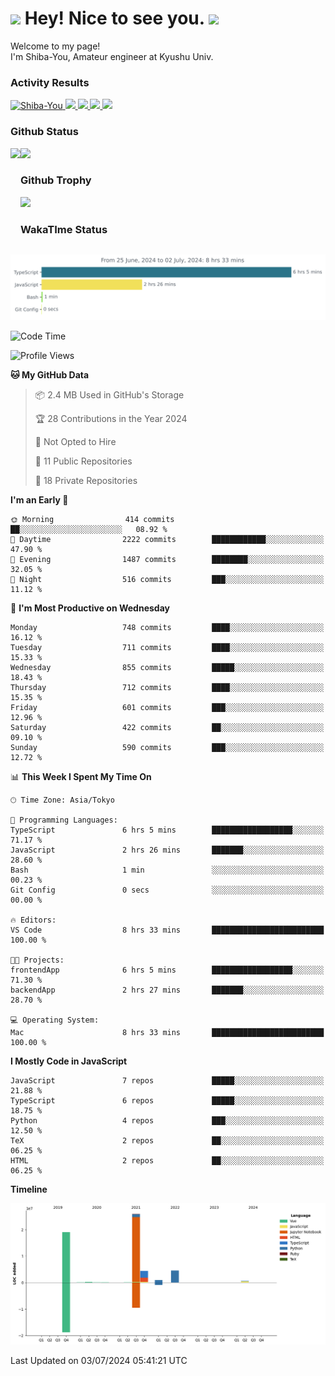<h1>
  <img src="https://emojis.slackmojis.com/emojis/images/1531849430/4246/blob-sunglasses.gif?1531849430" width="30"/> 
  Hey! Nice to see you.
  <img src="https://emojis.slackmojis.com/emojis/images/1531849430/4246/blob-sunglasses.gif?1531849430" width="30"/> 
</h1>
<p>
  Welcome to my page! <br />
  I'm Shiba-You, Amateur engineer at Kyushu Univ.
</p>


<h3>
  Activity Results
</h3>
<p align="left"> 
  <!--   GitHub  -->
  <a href="https://github.com/Shiba-You/Shiba-You/">
    <img src="https://komarev.com/ghpvc/?username=Shiba-You" alt="Shiba-You" />
  </a>
  <a href="https://github.com/Shiba-You">
    <img height="20" src="https://img.shields.io/github/followers/Shiba-You?label=follow&logo=github&style=flat" />
  </a>
  
  <!-- Qiita -->
  <a href="http://qiita.com/Shiba-You">
    <img height="20" src="https://qiita-badge.apiapi.app/s/Shiba-You/posts.svg" />
  </a>
  <a href="http://qiita.com/Shiba-You">
    <img height="20" src="https://qiita-badge.apiapi.app/s/Shiba-You/contributions.svg" />
  </a>
  <a href="http://qiita.com/Shiba-You">
    <img height="20" src="https://qiita-badge.apiapi.app/s/Shiba-You/followers.svg" />
  </a>
</p>


<h3>
  Github Status
</h3>
<div>
  <img height="170" align="left" src="https://github-readme-stats.vercel.app/api?username=Shiba-You&theme=tokyonight" />
  <img height="170" src="https://github-readme-stats.vercel.app/api/top-langs/?username=Shiba-You&theme=tokyonight&layout=compact" />
</div>

<h3>
  Github Trophy
</h3>
<div>
  <img width="800" src="https://github-profile-trophy.vercel.app/?username=Shiba-You&theme=tokyonight" />
</div>


<h3>
  WakaTIme Status
</h3>
<img src="https://github.com/Shiba-You/Shiba-You/blob/main/images/stat.svg" alt="Shiba-You WakaTime Activity"/>

<!--START_SECTION:waka-->
![Code Time](http://img.shields.io/badge/Code%20Time-852%20hrs%2055%20mins-blue)

![Profile Views](http://img.shields.io/badge/Profile%20Views-5-blue)

**🐱 My GitHub Data** 

> 📦 2.4 MB Used in GitHub's Storage 
 > 
> 🏆 28 Contributions in the Year 2024
 > 
> 🚫 Not Opted to Hire
 > 
> 📜 11 Public Repositories 
 > 
> 🔑 18 Private Repositories 
 > 
**I'm an Early 🐤** 

```text
🌞 Morning                414 commits         ██░░░░░░░░░░░░░░░░░░░░░░░   08.92 % 
🌆 Daytime                2222 commits        ████████████░░░░░░░░░░░░░   47.90 % 
🌃 Evening                1487 commits        ████████░░░░░░░░░░░░░░░░░   32.05 % 
🌙 Night                  516 commits         ███░░░░░░░░░░░░░░░░░░░░░░   11.12 % 
```
📅 **I'm Most Productive on Wednesday** 

```text
Monday                   748 commits         ████░░░░░░░░░░░░░░░░░░░░░   16.12 % 
Tuesday                  711 commits         ████░░░░░░░░░░░░░░░░░░░░░   15.33 % 
Wednesday                855 commits         █████░░░░░░░░░░░░░░░░░░░░   18.43 % 
Thursday                 712 commits         ████░░░░░░░░░░░░░░░░░░░░░   15.35 % 
Friday                   601 commits         ███░░░░░░░░░░░░░░░░░░░░░░   12.96 % 
Saturday                 422 commits         ██░░░░░░░░░░░░░░░░░░░░░░░   09.10 % 
Sunday                   590 commits         ███░░░░░░░░░░░░░░░░░░░░░░   12.72 % 
```


📊 **This Week I Spent My Time On** 

```text
🕑︎ Time Zone: Asia/Tokyo

💬 Programming Languages: 
TypeScript               6 hrs 5 mins        ██████████████████░░░░░░░   71.17 % 
JavaScript               2 hrs 26 mins       ███████░░░░░░░░░░░░░░░░░░   28.60 % 
Bash                     1 min               ░░░░░░░░░░░░░░░░░░░░░░░░░   00.23 % 
Git Config               0 secs              ░░░░░░░░░░░░░░░░░░░░░░░░░   00.00 % 

🔥 Editors: 
VS Code                  8 hrs 33 mins       █████████████████████████   100.00 % 

🐱‍💻 Projects: 
frontendApp              6 hrs 5 mins        ██████████████████░░░░░░░   71.30 % 
backendApp               2 hrs 27 mins       ███████░░░░░░░░░░░░░░░░░░   28.70 % 

💻 Operating System: 
Mac                      8 hrs 33 mins       █████████████████████████   100.00 % 
```

**I Mostly Code in JavaScript** 

```text
JavaScript               7 repos             █████░░░░░░░░░░░░░░░░░░░░   21.88 % 
TypeScript               6 repos             █████░░░░░░░░░░░░░░░░░░░░   18.75 % 
Python                   4 repos             ███░░░░░░░░░░░░░░░░░░░░░░   12.50 % 
TeX                      2 repos             ██░░░░░░░░░░░░░░░░░░░░░░░   06.25 % 
HTML                     2 repos             ██░░░░░░░░░░░░░░░░░░░░░░░   06.25 % 
```



**Timeline**

![Lines of Code chart](https://raw.githubusercontent.com/Shiba-You/Shiba-You/main/assets/bar_graph.png)


 Last Updated on 03/07/2024 05:41:21 UTC
<!--END_SECTION:waka-->
